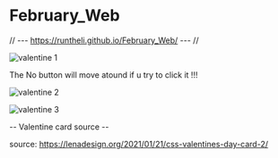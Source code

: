 # February_Web

// --- https://runtheli.github.io/February_Web/ --- //

![valentine 1](https://github.com/user-attachments/assets/09cd872c-ae86-4a55-860a-e285bd6a4bbf)

The No button will move atound if u try to click it !!! 

![valentine 2](https://github.com/user-attachments/assets/ebce3707-a589-42dc-bce6-f7ba0e3aab92)

![valentine 3](https://github.com/user-attachments/assets/6b88faa2-89a3-41b4-ae75-1abb34fc0abb)


-- Valentine card source --

source: https://lenadesign.org/2021/01/21/css-valentines-day-card-2/
